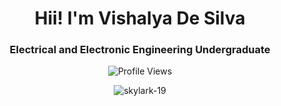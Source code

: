 <h1 align="center">Hii! I'm Vishalya De Silva</h1>
<h3 align="center">Electrical and Electronic Engineering Undergraduate</h3>

<div align="center">
  <img src="https://komarev.com/ghpvc/?username=skylark-19&color=blueviolet&style=for-the-badge" alt="Profile Views"/>
</div>

<div align="center">
  <p><img align="center" src="https://github-readme-stats.vercel.app/api/top-langs?username=skylark-19&show_icons=true&locale=en&layout=compact" alt="skylark-19" /></p>
</div>




